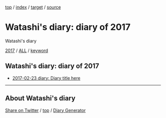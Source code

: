 [top](../index.html) / [index](index.html) / [target](https://igapyon.github.io/mydiary/2017/index.html) / [source](https://github.com/igapyon/mydiary/blob/gh-pages/2017/index.src.md) 

Watashi's diary: diary of 2017
=====================================================================================================
Watashi's diary

[2017](index.html)
/ [ALL](../idxall.html)
 / [keyword](../keyword/index.html)

## Watashi's diary: diary of 2017

* [2017-02-23 diary: Diary title here](ig170223.html)


----------------------------------------------------------------------------------------------------

## About Watashi's diary

[Share on Twitter](https://twitter.com/intent/tweet?hashtags=igapyon%2Cdiary%2C%E3%81%84%E3%81%8C%E3%81%B4%E3%82%87%E3%82%93&text=Watashi%27s+diary%3A+diary+of+2017&url=https%3A%2F%2Figapyon.github.io%2Fmydiary%2F2017%2Findex.html) / [top](../index.html) / [Diary Generator](https://github.com/igapyon/igapyonv3)

